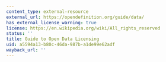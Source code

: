 ```yaml
---
content_type: external-resource
external_url: https://opendefinition.org/guide/data/
has_external_license_warning: true
license: https://en.wikipedia.org/wiki/All_rights_reserved
status: ''
title: Guide to Open Data Licensing
uid: a5594a13-b80c-46da-987b-a1de99e62adf
wayback_url: ''
---
```

